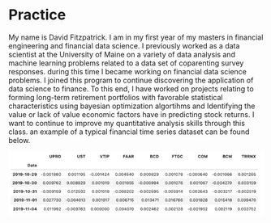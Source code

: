 # Practice


My name is David Fitzpatrick. I am in my first year of my masters in financial engineering and financial data science. I previously worked as a data scientist at the University of Maine on a variety of data analysis and machine learning problems related to a data set of coparenting survey responses. during this time I became working on financial data science problems.  I joined this program to continue discovering the application of data science to finance. To this end, I have worked on projects relating to forming long-term retirement portfolios with favorable statistical characteristics using bayesian optimization algortihms and Identifying the value or lack of value economic factors have in predicting stock returns. I want to continue to improve my quantitative analysis skills through this class. an example of a typical financial time series dataset can be found below.


![Here is an example of the type of time series dataset](https://github.com/Davidfdaf/Practice/blob/main/dataset.png)
 
